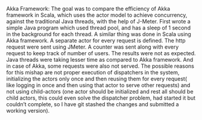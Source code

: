 Akka Framework:
The goal was to compare the efficiency of Akka framework in Scala, which uses the actor model to achieve concurrency, against the traditional Java threads, with the help of J-Meter. First wrote a simple Java program which used thread pool, and has a sleep of 1 second in the background for each thread. A similar thing was done in Scala using Akka framework. A separate actor for every request is defined. The http request were sent using JMeter. A counter was sent along with every request to keep track of number of users. The results were not as expected. Java threads were taking lesser time as compared to Akka framework. And in case of Akka, some requests were also not served. The possible reasons for this mishap are not proper execution of dispatchers in the system, initializing the actors only once and then reusing them for every request( like logging in once and then using that actor to serve other requests) and not using child-actors (one actor should be initialized and rest all should be child actors, this could even solve the dispatcher problem, had started it but couldn’t complete, so I have git stashed the changes and submitted a working version).
